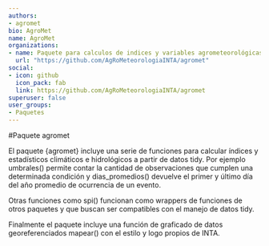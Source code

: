 ```yaml
---
authors:
- agromet
bio: AgroMet
name: AgroMet
organizations:
- name: Paquete para calculos de indices y variables agrometeorológicas utilizando los datos del INTA
  url: "https://github.com/AgRoMeteorologiaINTA/agromet"
social:
- icon: github
  icon_pack: fab
  link: https://github.com/AgRoMeteorologiaINTA/agromet
superuser: false
user_groups:
- Paquetes
---
```


#Paquete agromet

El paquete {agromet} incluye una serie de funciones para calcular índices y estadísticos climáticos e hidrológicos a partir de datos tidy. Por ejemplo umbrales() permite contar la cantidad de observaciones que cumplen una determinada condición y dias_promedios() devuelve el primer y último día del año promedio de ocurrencia de un evento.

Otras funciones como spi() funcionan como wrappers de funciones de otros paquetes y que buscan ser compatibles con el manejo de datos tidy.

Finalmente el paquete incluye una función de graficado de datos georeferenciados mapear() con el estilo y logo propios de INTA.

